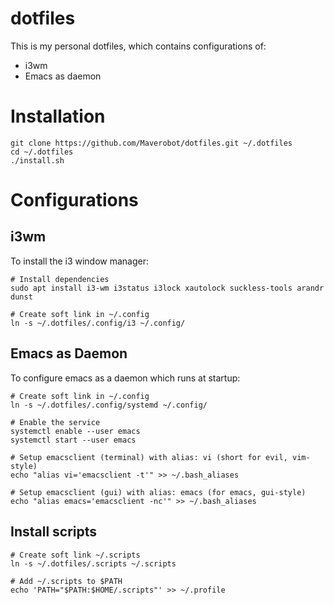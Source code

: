 # dotfiles
This is my personal dotfiles, which contains configurations of:
* i3wm
* Emacs as daemon

# Installation
```
git clone https://github.com/Maverobot/dotfiles.git ~/.dotfiles
cd ~/.dotfiles
./install.sh
```

# Configurations 
## i3wm
To install the i3 window manager:
```
# Install dependencies
sudo apt install i3-wm i3status i3lock xautolock suckless-tools arandr dunst

# Create soft link in ~/.config
ln -s ~/.dotfiles/.config/i3 ~/.config/
```

## Emacs as Daemon
To configure emacs as a daemon which runs at startup:
```
# Create soft link in ~/.config
ln -s ~/.dotfiles/.config/systemd ~/.config/

# Enable the service
systemctl enable --user emacs
systemctl start --user emacs

# Setup emacsclient (terminal) with alias: vi (short for evil, vim-style) 
echo "alias vi='emacsclient -t'" >> ~/.bash_aliases

# Setup emacsclient (gui) with alias: emacs (for emacs, gui-style) 
echo "alias emacs='emacsclient -nc'" >> ~/.bash_aliases
```

## Install scripts
```
# Create soft link ~/.scripts
ln -s ~/.dotfiles/.scripts ~/.scripts

# Add ~/.scripts to $PATH
echo 'PATH="$PATH:$HOME/.scripts"' >> ~/.profile
```

